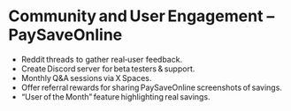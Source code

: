 # Community and User Engagement – PaySaveOnline

- Reddit threads to gather real‑user feedback.  
- Create Discord server for beta testers & support.  
- Monthly Q&A sessions via X Spaces.  
- Offer referral rewards for sharing PaySaveOnline screenshots of savings.  
- “User of the Month” feature highlighting real savings.